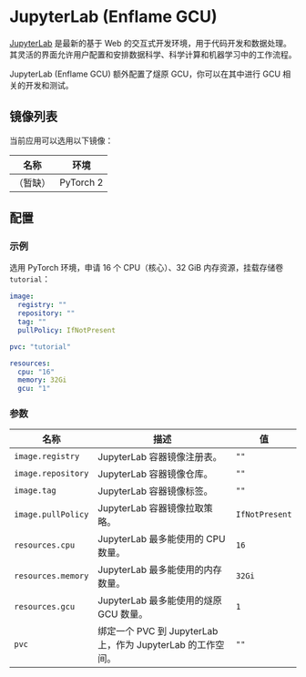 # JupyterLab (Enflame GCU)

[JupyterLab](https://github.com/jupyterlab/jupyterlab) 是最新的基于 Web 的交互式开发环境，用于代码开发和数据处理。其灵活的界面允许用户配置和安排数据科学、科学计算和机器学习中的工作流程。

JupyterLab (Enflame GCU) 额外配置了燧原 GCU，你可以在其中进行 GCU 相关的开发和测试。

## 镜像列表

当前应用可以选用以下镜像：

| 名称     | 环境      |
| -------- | --------- |
| （暂缺） | PyTorch 2 |

## 配置

### 示例

选用 PyTorch 环境，申请 16 个 CPU（核心）、32 GiB 内存资源，挂载存储卷 `tutorial`：

```yaml
image:
  registry: ""
  repository: ""
  tag: ""
  pullPolicy: IfNotPresent

pvc: "tutorial"

resources:
  cpu: "16"
  memory: 32Gi
  gcu: "1"
```

### 参数

| 名称               | 描述                                                          | 值             |
| ------------------ | ------------------------------------------------------------- | -------------- |
| `image.registry`   | JupyterLab 容器镜像注册表。                                  | `""`           |
| `image.repository` | JupyterLab 容器镜像仓库。                                    | `""`           |
| `image.tag`        | JupyterLab 容器镜像标签。                                    | `""`           |
| `image.pullPolicy` | JupyterLab 容器镜像拉取策略。                                | `IfNotPresent` |
| `resources.cpu`    | JupyterLab 最多能使用的 CPU 数量。                           | `16`           |
| `resources.memory` | JupyterLab 最多能使用的内存数量。                            | `32Gi`         |
| `resources.gcu`    | JupyterLab 最多能使用的燧原 GCU 数量。                       | `1`            |
| `pvc`              | 绑定一个 PVC 到 JupyterLab 上，作为 JupyterLab 的工作空间。 | `""`           |
